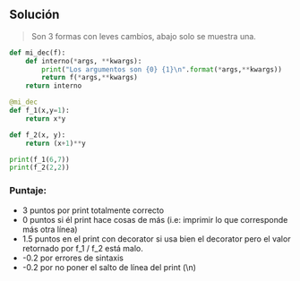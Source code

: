 ## Solución

> Son 3 formas con leves cambios, abajo solo se muestra una.


```python
def mi_dec(f):
	def interno(*args, **kwargs):
		print("Los argumentos son {0} {1}\n".format(*args,**kwargs))
		return f(*args,**kwargs)
	return interno

@mi_dec
def f_1(x,y=1):
	return x*y

def f_2(x, y):
	return (x+1)**y

print(f_1(6,7))
print(f_2(2,2))
```

### Puntaje: 

* 3 puntos por print totalmente correcto
* 0 puntos si él print hace cosas de más (i.e: imprimir lo que corresponde más otra línea)
* 1.5 puntos en el print con decorator si usa bien el decorator pero el valor retornado por f_1 / f_2 está malo.
* -0.2 por errores de sintaxis
* -0.2 por no poner el salto de línea del print (\n)
